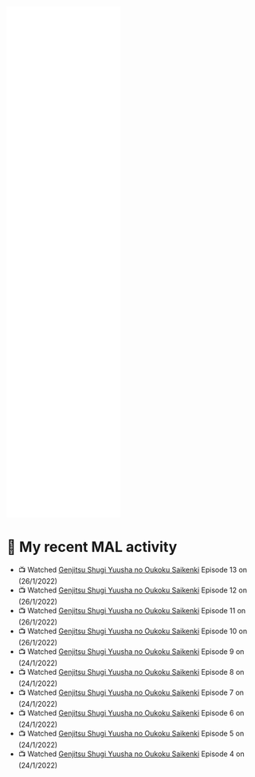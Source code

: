 ![Metrics](https://github.com/noxan-dev/noxan-dev/blob/main/github-metrics.svg)

# 🌸 My recent MAL activity

<!-- MAL_ACTIVITY:start -->

- 📺 Watched [Genjitsu Shugi Yuusha no Oukoku Saikenki](https://myanimelist.net/anime/41710) Episode 13 on (26/1/2022)
- 📺 Watched [Genjitsu Shugi Yuusha no Oukoku Saikenki](https://myanimelist.net/anime/41710) Episode 12 on (26/1/2022)
- 📺 Watched [Genjitsu Shugi Yuusha no Oukoku Saikenki](https://myanimelist.net/anime/41710) Episode 11 on (26/1/2022)
- 📺 Watched [Genjitsu Shugi Yuusha no Oukoku Saikenki](https://myanimelist.net/anime/41710) Episode 10 on (26/1/2022)
- 📺 Watched [Genjitsu Shugi Yuusha no Oukoku Saikenki](https://myanimelist.net/anime/41710) Episode 9 on (24/1/2022)
- 📺 Watched [Genjitsu Shugi Yuusha no Oukoku Saikenki](https://myanimelist.net/anime/41710) Episode 8 on (24/1/2022)
- 📺 Watched [Genjitsu Shugi Yuusha no Oukoku Saikenki](https://myanimelist.net/anime/41710) Episode 7 on (24/1/2022)
- 📺 Watched [Genjitsu Shugi Yuusha no Oukoku Saikenki](https://myanimelist.net/anime/41710) Episode 6 on (24/1/2022)
- 📺 Watched [Genjitsu Shugi Yuusha no Oukoku Saikenki](https://myanimelist.net/anime/41710) Episode 5 on (24/1/2022)
- 📺 Watched [Genjitsu Shugi Yuusha no Oukoku Saikenki](https://myanimelist.net/anime/41710) Episode 4 on (24/1/2022)

<!-- MAL_ACTIVITY:end -->
